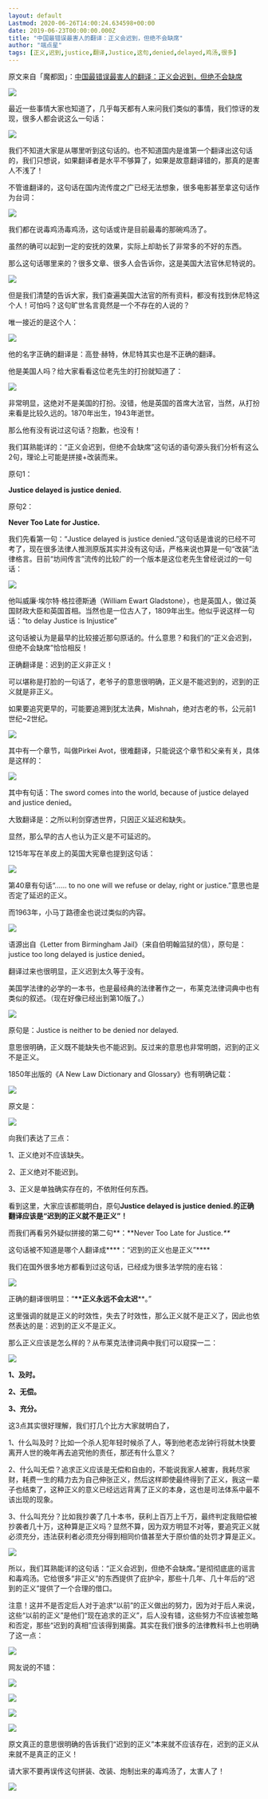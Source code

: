 ```yaml
---
layout: default
Lastmod: 2020-06-26T14:00:24.634598+00:00
date: 2019-06-23T00:00:00.000Z
title: "中国最错误最害人的翻译：正义会迟到，但绝不会缺席"
author: "端点星"
tags: [正义,迟到,justice,翻译,Justice,这句,denied,delayed,鸡汤,很多]
---
```


原文来自「魔都囡」：[中国最错误最害人的翻译：正义会迟到，但绝不会缺席](https://mp.weixin.qq.com/s/l_CeOEoUTv-oLQx6vuGYRA)

![](https://images.weserv.nl/?url=https%3A//i.loli.net/2019/06/23/5d0f813b64bf936584.jpg)

最近一些事情大家也知道了，几乎每天都有人来问我们类似的事情，我们惊讶的发现，很多人都会说这么一句话：

![](https://images.weserv.nl/?url=https%3A//i.loli.net/2019/06/23/5d0f813d3e9a164066.jpg)

我们不知道大家是从哪里听到这句话的。也不知道国内是谁第一个翻译出这句话的，我们只想说，如果翻译者是水平不够算了，如果是故意翻译错的，那真的是害人不浅了！

不管谁翻译的，这句话在国内流传度之广已经无法想象，很多电影甚至拿这句话作为台词：

![](https://images.weserv.nl/?url=https%3A//i.loli.net/2019/06/23/5d0f8144d49d953218.jpg)

我们都在说毒鸡汤毒鸡汤，这句话或许是目前最毒的那碗鸡汤了。

虽然的确可以起到一定的安抚的效果，实际上却助长了非常多的不好的东西。

那么这句话哪里来的？很多文章、很多人会告诉你，这是美国大法官休尼特说的。

![](https://images.weserv.nl/?url=https%3A//i.loli.net/2019/06/23/5d0f81472ec6367753.jpg)

但是我们清楚的告诉大家，我们查遍美国大法官的所有资料，都没有找到休尼特这个人！可怕吗？这句旷世名言竟然是一个不存在的人说的？

唯一接近的是这个人：

![](https://images.weserv.nl/?url=https%3A//i.loli.net/2019/06/23/5d0f8148ebeea11050.jpg)

他的名字正确的翻译是：高登·赫特，休尼特其实也是不正确的翻译。

他是美国人吗？给大家看看这位老先生的打扮就知道了：

![](https://images.weserv.nl/?url=https%3A//i.loli.net/2019/06/23/5d0f814ba0f0458855.jpg)

非常明显，这绝对不是美国的打扮。没错，他是英国的首席大法官，当然，从打扮来看是比较久远的。1870年出生，1943年逝世。

那么他有没有说过这句话？抱歉，也没有！

我们耳熟能详的：“正义会迟到，但绝不会缺席”这句话的语句源头我们分析有这么2句，理论上可能是拼接+改装而来。

原句1：

**Justice delayed is justice denied.**

原句2：

**Never Too Late for Justice.**

我们先看第一句：“Justice delayed is justice denied.”这句话是谁说的已经不可考了，现在很多法律人推测原版其实并没有这句话，严格来说也算是一句“改装”法律格言。目前“坊间传言”流传的比较广的一个版本是这位老先生曾经说过的一句话：

![](https://images.weserv.nl/?url=https%3A//i.loli.net/2019/06/23/5d0f814d8f9a277399.jpg)

他叫威廉·埃尔特·格拉德斯通（William Ewart Gladstone），也是英国人，做过英国财政大臣和英国首相。当然也是一位古人了，1809年出生。他似乎说这样一句话：“to delay Justice is Injustice”

这句话被认为是最早的比较接近那句原话的。什么意思？和我们的“正义会迟到，但绝不会缺席”恰恰相反！

正确翻译是：迟到的正义非正义！

可以堪称是打脸的一句话了，老爷子的意思很明确，正义是不能迟到的，迟到的正义就是非正义。

如果要追究更早的，可能要追溯到犹太法典，Mishnah，绝对古老的书，公元前1世纪~2世纪。

![](https://images.weserv.nl/?url=https%3A//i.loli.net/2019/06/23/5d0f814f2bcf469485.jpg)

其中有一个章节，叫做Pirkei Avot，很难翻译，只能说这个章节和父亲有关，具体是这样的：

![](https://images.weserv.nl/?url=https%3A//i.loli.net/2019/06/23/5d0f8150ef0d217913.jpg)

其中有句话：The sword comes into the world, because of justice delayed and justice denied。

大致翻译是：之所以利剑穿透世界，只因正义延迟和缺失。

显然，那么早的古人也认为正义是不可延迟的。

1215年写在羊皮上的英国大宪章也提到这句话：

![](https://images.weserv.nl/?url=https%3A//i.loli.net/2019/06/23/5d0f8152930bd98164.jpg)

第40章有句话“…… to no one will we refuse or delay, right or justice.”意思也是否定了延迟的正义。

而1963年，小马丁路德金也说过类似的内容。

![](https://images.weserv.nl/?url=https%3A//i.loli.net/2019/06/23/5d0f8153ed9b146420.jpg)

语源出自《Letter from Birmingham Jail》（来自伯明翰监狱的信），原句是：justice too long delayed is justice denied。

翻译过来也很明显，正义迟到太久等于没有。

美国学法律的必学的一本书，也是最经典的法律著作之一，布莱克法律词典中也有类似的叙述。（现在好像已经出到第10版了。）

![](https://images.weserv.nl/?url=https%3A//i.loli.net/2019/06/23/5d0f8155032b854019.jpg)

原句是：Justice is neither to be denied nor delayed.

意思很明确，正义既不能缺失也不能迟到。反过来的意思也非常明朗，迟到的正义不是正义。

1850年出版的《A New Law Dictionary and Glossary》也有明确记载：

![](https://images.weserv.nl/?url=https%3A//i.loli.net/2019/06/23/5d0f815ab24f491754.jpg)

原文是：

![](https://images.weserv.nl/?url=https%3A//i.loli.net/2019/06/23/5d0f815bba96584661.jpg)

向我们表达了三点：

1、正义绝对不应该缺失。

2、正义绝对不能迟到。

3、正义是单独确实存在的，不依附任何东西。

看到这里，大家应该都能明白，原句**Justice delayed is justice denied.**的正确翻译应该是**“迟到的正义就不是正义”！**

而我们再看另外疑似拼接的第二句**：**Never Too Late for Justice._\*\*_

这句话被不知道是哪个人翻译成**\*\*：“迟到的正义也是正义”**\*\*

我们在国外很多地方都看到过这句话，已经成为很多法学院的座右铭：

![](https://images.weserv.nl/?url=https%3A//i.loli.net/2019/06/23/5d0f815d4b10889778.jpg)

正确的翻译很明显：“**\*\*正义永远不会太迟**\*\*。”

这里强调的就是正义的时效性，失去了时效性，那么正义就不是正义了，因此也依然表达的是：迟到的正义不是正义。

那么正义应该是怎么样的？从布莱克法律词典中我们可以窥探一二：

![](https://images.weserv.nl/?url=https%3A//i.loli.net/2019/06/23/5d0f815eb21e451617.jpg)

**1、及时。**

**2、无偿。**

**3、充分。**

这3点其实很好理解，我们打几个比方大家就明白了，

1、什么叫及时？比如一个杀人犯年轻时候杀了人，等到他老态龙钟行将就木快要离开人世的晚年再去追究他的责任，那还有什么意义？

2、什么叫无偿？追求正义应该是无偿和自由的，不能说我家人被害，我耗尽家财，耗费一生的精力去为自己伸张正义，然后这样即使最终得到了正义，我这一辈子也结束了，这种正义的意义已经远远背离了正义的本身，这也是司法体系中最不该出现的现象。

3、什么叫充分？比如我抄袭了几十本书，获利上百万上千万，最终判定我赔偿被抄袭者几十万，这种算是正义吗？显然不算，因为双方明显不对等，要追究正义就必须充分，违法获利者必须充分得到相同价值甚至大于原价值的处罚才算是正义。

![](https://images.weserv.nl/?url=https%3A//i.loli.net/2019/06/23/5d0f8160263ee86923.jpg)

所以，我们耳熟能详的这句话：“正义会迟到，但绝不会缺席。”是彻彻底底的谣言和毒鸡汤。它给很多“非正义”的东西提供了庇护伞，那些十几年、几十年后的“迟到的正义”提供了一个合理的借口。

注意！这并不是否定后人对于追求“以前”的正义做出的努力，因为对于后人来说，这些“以前的正义”是他们“现在追求的正义”，后人没有错，这些努力不应该被忽略和否定，那些“迟到的真相”应该得到揭露。其实在我们很多的法律教科书上也明确了这一点：

![](https://images.weserv.nl/?url=https%3A//i.loli.net/2019/06/23/5d0f81617cc9867565.jpg)

网友说的不错：

![](https://images.weserv.nl/?url=https%3A//i.loli.net/2019/06/23/5d0f8162de92030046.jpg)

![](https://images.weserv.nl/?url=https%3A//i.loli.net/2019/06/23/5d0f8163b1d3617992.jpg)

![](https://images.weserv.nl/?url=https%3A//i.loli.net/2019/06/23/5d0f81647c32186140.jpg)

![](https://images.weserv.nl/?url=https%3A//i.loli.net/2019/06/23/5d0f8166a374027885.jpg)

原文真正的意思很明确的告诉我们“迟到的正义”本来就不应该存在，迟到的正义从来就不是真正的正义！

请大家不要再误传这句拼装、改装、炮制出来的毒鸡汤了，太害人了！

![](https://images.weserv.nl/?url=https%3A//i.loli.net/2019/06/23/5d0f81799d12d10566.jpg)


